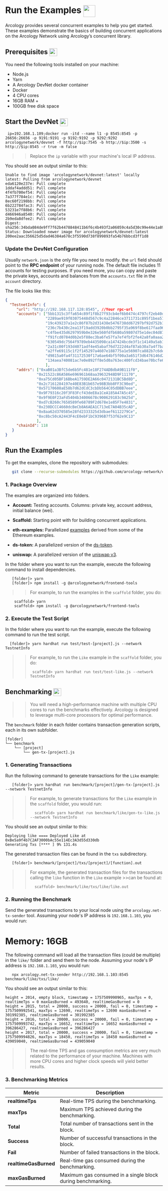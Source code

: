 <h1> Run the Examples  <img align="center" height="38" src="./img/home.svg">  </h1>

Arcology provides several concurrent examples to help you get started. These examples demonstrate the basics of building concurrent applications on the Arcology Network using Arcology’s concurrent library.


<h2> Prerequisites  <img align="center" height="25" src="./img/ruler.svg">  </h2>
You need the following tools installed on your machine:

- Node.js
- Yarn
- A Arcology DevNet docker container
- Docker
- 4 CPU cores
- 16GB RAM +
- 100GB free disk space
  

<h2> Start the DevNet <img align="center" height="25" src="./img/cloud.svg">  </h2>

```shell
 ip=192.168.1.109;docker run -itd --name l1 -p 8545:8545 -p 26656:26656 -p 9191:9191 -p 9192:9192 -p 9292:9292 arcologynetwork/devnet -f http://$ip:7545 -b http://$ip:3500 -s http://$ip:8545 -r true -m false
```
>> Replace the `ip` variable with your machine's local IP address.

You should see an output similar to this:

```shell
Unable to find image 'arcologynetwork/devnet:latest' locally
latest: Pulling from arcologynetwork/devnet
eda6120e237e: Pull complete 
1ddaf4addd51: Pull complete 
4f4fb700ef54: Pull complete 
7a377f784e1c: Pull complete 
8ec60f2198bb: Pull complete 
6b222784fac3: Pull complete 
53231e7f88b6: Pull complete 
d466946a8540: Pull complete 
2b9eda8dfee2: Pull complete 
Digest: sha256:34bda084de9ff7f62b4478848411b6f6c4b493f2a06059c4a5d30c99e44e1a89
Status: Downloaded newer image for arcologynetwork/devnet:latest
200ee2aac356625d5dad46384a678c3f5590d738f899893fa54b76bbcd3ff1d8
```

### Update the DevNet Configuration

Usually `network.json` is the only file you need to modify. the `url` field should point to
the **RPC endpoint** of your running node. The default file includes 11 accounts for
testing purposes. If you need more, you can copy and paste the private keys, accounts and
balances from the `accounts.txt` file in the `account` directory.

The file looks like this:
```json
{
  "TestnetInfo": {
     "url": "http://192.168.117.128:8545", //Your rpc-url
     "accounts": ["5bb1315c3ffa654c89f1f8b27f93cb4ef6b0474c4797cf2eb40d1bdd98dc26e7",
                  "2289ae919f03075448d567c9c4a22846ce3711731c895f1bea572cef25bb346f",
                  "19c439237a1e2c86f87b2d31438e5476738dd67297bf92d752b16bdb4ff37aa2",
                  "236c7b430c2ea13f19add3920b0bb2795f35a969f8be617faa9629bc5f6201f1",
                  "c4fbe435d6297959b0e326e560fdfb680a59807d75e1dec04d873fcd5b36597b",
                  "f91fcd0784d0b2e5f88ec3ba6fe57fa7ef4fbf2fe42a8fa0aaa22625d2147a7a",
                  "630549dc7564f9789eb4435098ca147424bcde3f1c14149a5ab18e826868f337",
                  "2a31c00f193d4071adf4e45abaf76d7222d4af87ab30a7a4f7bae51e28aceb0a",
                  "a2ffe69115c1f2f145297a4607e188775a1e56907ca882b7c6def550f218fa84",
                  "d9815a0fa4f31172530f17a6ae64bf5f00a3a651f3d6476146d2c62ae5527dc4",
                  "134aea740081ac7e0e892ff8e5d0a763ec400fcd34bae70bcfe6dae3aceeb7f0"
                  ],
     "addrs": ["0xaB01a3BfC5de6b5Fc481e18F274ADBdbA9B111f0",
              "0x21522c86A586e696961b68aa39632948D9F11170",
              "0xa75Cd05BF16BbeA1759DE2A66c0472131BC5Bd8D",
              "0x2c7161284197e40E83B1b657e98B3bb8FF3C90ed",
              "0x57170608aE58b7d62dCdC3cbDb564C05dDBB7eee",
              "0x9F79316c20f3F83Fcf43deE8a1CeA185A47A5c45",
              "0x9f9E0F23aFd5404b34006678c900629183c9A25d",
              "0xd7cB260c7658589fe68789F2d678e1e85F7e4831",
              "0x230DCCC4660dcBeCb8A6AEA1C713eE7A04B35cAD",
              "0x8aa62d370585e28fd2333325d3dbaef6112279Ce",
              "0xc8bc50cA2443F4cE0ebF1bC9396B7f53f62e9C13"
              ],
     "chainId": 118
   }
}
```

## Run the Examples 

To get the examples, clone the repository with submodules:

```bash 
   git clone --recurse-submodules https://github.com/arcology-network/examples.git
```

###  1. Package Overview
The examples are organized into folders.

- **Account:** Testing accounts. Columns: private key, account address, initial balance (wei).

- **Scaffold:** Starting point with for building concurrent applications.
  
- **eth-examples:** Parallelized [examples](https://docs.soliditylang.org/en/v0.8.24/solidity-by-example.html) derived from some of the Ethereum examples. 

- **ds-token:** A parallelized version of the [ds-token](https://github.com/dapphub/ds-token).									

- **uniswap:** A parallelized version of the [uniswap v3](https://github.com/Uniswap/uniswap-v3-core).
  
In the folder where you want to run the example, execute the following command to install dependencies.
					
```shell
   [folder]> yarn
   [folder]> npm install -g @arcologynetwork/frontend-tools
```

>> For example, to run the examples in the `scaffold` folder, you do:

```shell
    scaffold> yarn
    scaffold> npm install -g @arcologynetwork/frontend-tools
```



### 2. Execute the Test Script

In the folder where you want to run the example, execute the following command to run the test script.
```shell 
  [folder]> yarn hardhat run test/test-[project].js --network TestnetInfo
```

>> For example, to run the `Like` example in the `scaffold` folder, you do:
>>```shell
>>  scaffold> yarn hardhat run test/test-like.js --network TestnetInfo
>>```
											

## Benchmarking <img align="center" height="25" src="./img/running.svg"> 
>> You will need a high-performance machine with multiple CPU cores to run the benchmarks effectively. Arcology is designed to leverage multi-core processors for optimal performance.

The `benchmark` folder in each folder contains transaction generation scripts, each in its own subfolder.

```
[folder]
└── benchmark
    └── [project]
        └── gen-tx-[project].js

```

### 1. Generating Transactions
Run the following command to generate transactions for the `Like` example:

```shell
   [folder]> yarn hardhat run benchmark/[project]/gen-tx-[project].js --network TestnetInfo
```
>> For example, to generate transactions for the `Like` example in the `scaffold` folder, you would run:
>>```shell
>>   scaffold> yarn hardhat run benchmark/like/gen-tx-like.js --network TestnetInfo
>>```


You should see an output similar to this:

```shell
Deploying like ==== Deployed Like at 0xBe5a9f4b7C2AF3000bAc55e114Ec3A3d55d330db 
Generating Txs [**** ] 9% 131.4s
```

The generated transaction files can be found in the `txs` subdirectory. 

```shell
   [folder]> benchmark/[project]/txs/[project]/[function].out
```

>>For example, the generated transaction files for the transactions calling the `like` function in the `Like` example >>can be found at:
>>```shell
>>   scaffold> benchmark/like/txs/like/like.out
>>```

### 2. Running the Benchmark

Send the generated transactions to your local node using the `arcology.net-tx-sender` tool. Assuming your node's IP address is `192.168.1.103`, you would run:

# Memory: 16GB

The following command will load all the transaction files (could be multiple) in the `like/` folder and send them to the node.
Assuming your node's IP address is `192.168.1.103`, you would run:

```shell
   npx arcology.net-tx-sender http://192.168.1.103:8545 benchmark/like/txs/like/
```  

You should see an output similar to this:

```shell 
height = 2014, empty block, timestamp = 1757509990965, maxTps = 0, realtimeTps = 0 maxGasBurned = 493640, realtimeGasBurned = 0 
height = 2015, total = 20000, success = 20000, fail = 0, timestamp = 1757509992541, maxTps = 12690, realtimeTps = 12690 maxGasBurned = 301992385, realtimeGasBurned = 301992385 
height = 2016, total = 20000, success = 20000, fail = 0, timestamp = 1757509993742, maxTps = 16652, realtimeTps = 16652 maxGasBurned = 396286427, realtimeGasBurned = 396286427 
height = 2017, total = 20000, success = 20000, fail = 0, timestamp = 1757509994826, maxTps = 18450, realtimeTps = 18450 maxGasBurned = 439059040, realtimeGasBurned = 439059040
```

>> The real-time TPS and gas consumption metrics are very much related to the performance of your machine.
>> Machines with more CPU cores and higher clock speeds will yield better results.


### 3. Benchmarking Metrics

| Metric                | Description                                                 |
| --------------------- | ----------------------------------------------------------- |
| **realtimeTps**       | Real-time TPS during the benchmarking.                      |
| **maxTps**            | Maximum TPS achieved during the benchmarking.               |
| **Total**             | Total number of transactions sent in the block.             |
| **Success**           | Number of successful transactions in the block.             |
| **Fail**              | Number of failed transactions in the block.                 |
| **realtimeGasBurned** | Real-time gas consumed during the benchmarking.             |
| **maxGasBurned**      | Maximum gas consumed in a single block during benchmarking. |
